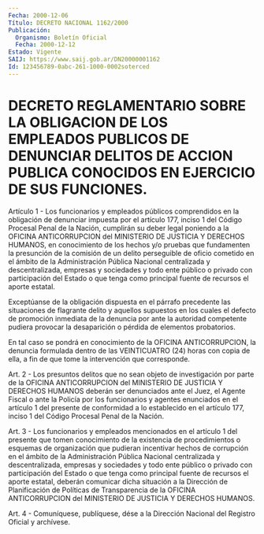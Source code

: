 ```yaml
---
Fecha: 2000-12-06
Título: DECRETO NACIONAL 1162/2000
Publicación:
  Organismo: Boletín Oficial
  Fecha: 2000-12-12
Estado: Vigente
SAIJ: https://www.saij.gob.ar/DN20000001162
Id: 123456789-0abc-261-1000-0002soterced
---
```

# DECRETO REGLAMENTARIO SOBRE LA OBLIGACION DE LOS EMPLEADOS PUBLICOS DE DENUNCIAR DELITOS DE ACCION PUBLICA CONOCIDOS EN EJERCICIO DE SUS FUNCIONES.

<a id="1"></a>
Artículo 1 - Los funcionarios y empleados públicos comprendidos en la obligación de denunciar  impuesta por el artículo 177, inciso 1 del Código Procesal Penal de  la  Nación,  cumplirán su deber legal poniendo a la OFICINA ANTICORRUPCION del MINISTERIO  DE  JUSTICIA Y DERECHOS  HUMANOS,  en  conocimiento de los hechos y/o pruebas  que fundamenten la presunción  de  la comisión de un delito perseguible de  oficio  cometido  en el ámbito  de  la  Administración  Pública Nacional centralizada y  descentralizada,  empresas  y sociedades y todo  ente  público  o privado con participación del Estado  o  que tenga  como  principal  fuente    de  recursos el  aporte  estatal.

Exceptúanse de la obligación dispuesta en el párrafo precedente las situaciones de flagrante delito y aquellos  supuestos en los cuales el  defecto  de  promoción  inmediata de la denuncia  por  ante  la autoridad competente pudiera provocar la desaparición o pérdida de elementos probatorios.

En tal caso se pondrá en conocimiento de la OFICINA ANTICORRUPCION, la denuncia formulada dentro de  las  VEINTICUATRO  (24)  horas con copia  de  ella,  a fin de que tome la intervención que corresponde.

<a id="2"></a>
Art. 2 - Los presuntos delitos que no sean objeto de investigación por parte de la OFICINA ANTICORRUPCION del MINISTERIO DE JUSTICIA Y DERECHOS HUMANOS deberán  ser  denunciados  ante el Juez, el Agente Fiscal o ante la Policía por los funcionarios  y agentes enunciados en el artículo 1 del presente de conformidad a  lo  establecido en el artículo 177, inciso 1 del Código Procesal Penal de  la  Nación.

<a id="3"></a>
Art.  3  - Los funcionarios y empleados mencionados en el artículo 1  del  presente  que  tomen  conocimiento  de  la  existencia  de procedimientos  o esquemas de organización que pudieran incentivar hechos de corrupción  en  el  ámbito  de  la Administración Pública Nacional centralizada y descentralizada, empresas  y  sociedades  y todo  ente  público  o  privado  con participación del Estado o que tenga como principal fuente de recursos  el aporte estatal, deberán comunicar  dicha  situación  a  la  Dirección de  Planificación  de Políticas  de  Transparencia  de  la  OFICINA   ANTICORRUPCION  del MINISTERIO DE JUSTICIA Y DERECHOS HUMANOS.

<a id="4"></a>
Art. 4 - Comuníquese, publíquese, dése a la Dirección Nacional del Registro Oficial y archívese.